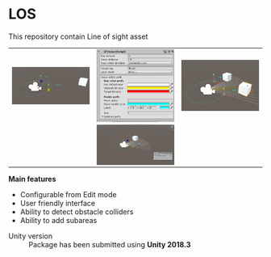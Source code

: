 # LOS
<p>This repository contain Line of sight asset</p>
<table style="width: 100%;">
	<tbody>
		<tr>
			<td> <img src="Images/0.png" align="left" width="250"> </td>
			<td> <img src="Images/1.png" align="left" width="250"> </td>
			<td> <img src="Images/2.png" align="left" width="250"> </td>
		</tr>
		<tr>
			<td> </td>
			<td> <img src="Images/3.png" align="left" width="250"> </td>
			<td> </td>
		</tr>
	</tbody>
</table>

<b>Main features</b> 
<ul>
  <li>Configurable from Edit mode</li>
  <li>User friendly interface</li>	
  <li>Ability to detect obstacle colliders</li>
  <li>Ability to add subareas</li>
</ul> 

<dl>
  <dt>Unity version</dt>
  <dd>Package has been submitted using <b>Unity 2018.3</b></dd>
</dl>
